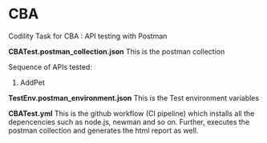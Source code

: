 # CBA
Codility Task for CBA : API testing with Postman

**CBATest.postman_collection.json**
This is the postman collection 

Sequence of APIs tested:
1. AddPet

**TestEnv.postman_environment.json**
This is the Test environment variables

**CBATest.yml**
This is the github workflow (CI pipeline) which installs all the depencencies such as node.js, newman and so on. Further, executes the postman collection and generates the html report as well.
